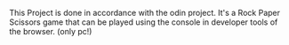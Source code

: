 This Project is done in accordance with the odin project.
It's a Rock Paper Scissors game that can be played using the console in developer tools of the browser. (only pc!)